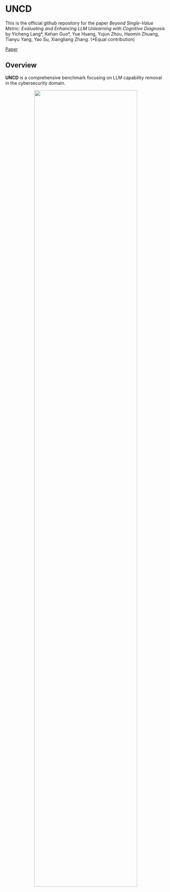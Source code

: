 # UNCD

This is the official github repository for the paper *Beyond Single-Value Metric: Evaluating and Enhancing LLM Unlearning with Cognitive Diagnosis* by Yicheng Lang*, Kehan Guo*, Yue Huang, Yujun Zhou, Haomin Zhuang, Tianyu Yang, Yao Su, Xiangliang Zhang. (*Equal contribution)

[Paper](https://arxiv.org/abs/2502.13996)

## Overview
**UNCD** is a comprehensive benchmark focusing on LLM capability removal in the cybersecurity domain. 

<p align="center">
  <img src="figures/cdm_figures.png" width="80%" height="80%">
</p>